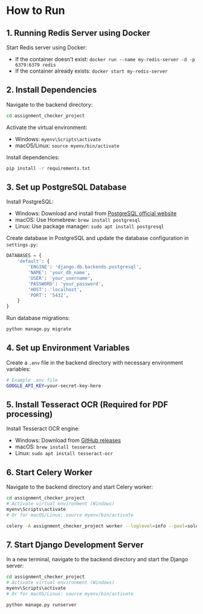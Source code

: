 # How to Run

## 1. Running Redis Server using Docker
Start Redis server using Docker:
- If the container doesn't exist: `docker run --name my-redis-server -d -p 6379:6379 redis`
- If the container already exists: `docker start my-redis-server`

## 2. Install Dependencies
Navigate to the backend directory:
```bash
cd assignment_checker_project
```

Activate the virtual environment:
- Windows: `myenv\Scripts\activate`
- macOS/Linux: `source myenv/bin/activate`

Install dependencies:
```bash
pip install -r requirements.txt
```

## 3. Set up PostgreSQL Database
Install PostgreSQL:
- Windows: Download and install from [PostgreSQL official website](https://www.postgresql.org/download/windows/)
- macOS: Use Homebrew: `brew install postgresql`
- Linux: Use package manager: `sudo apt install postgresql`

Create database in PostgreSQL and update the database configuration in `settings.py`:

```python
DATABASES = {
    'default': {
        'ENGINE': 'django.db.backends.postgresql',
        'NAME': 'your_db_name',
        'USER': 'your_username',
        'PASSWORD': 'your_password',
        'HOST': 'localhost',
        'PORT': '5432',
    }
}
```

Run database migrations:
```bash
python manage.py migrate
```

## 4. Set up Environment Variables
Create a `.env` file in the backend directory with necessary environment variables:
```bash
# Example .env file
GOOGLE_API_KEY=your-secret-key-here
```

## 5. Install Tesseract OCR (Required for PDF processing)
Install Tesseract OCR engine:
- Windows: Download from [GitHub releases](https://github.com/UB-Mannheim/tesseract/wiki)
- macOS: `brew install tesseract`
- Linux: `sudo apt install tesseract-ocr`

## 6. Start Celery Worker
Navigate to the backend directory and start Celery worker:
```bash
cd assignment_checker_project
# Activate virtual environment (Windows)
myenv\Scripts\activate
# Or for macOS/Linux: source myenv/bin/activate

celery -A assignment_checker_project worker --loglevel=info --pool=solo
```

## 7. Start Django Development Server
In a new terminal, navigate to the backend directory and start the Django server:
```bash
cd assignment_checker_project
# Activate virtual environment (Windows)
myenv\Scripts\activate
# Or for macOS/Linux: source myenv/bin/activate

python manage.py runserver
```
